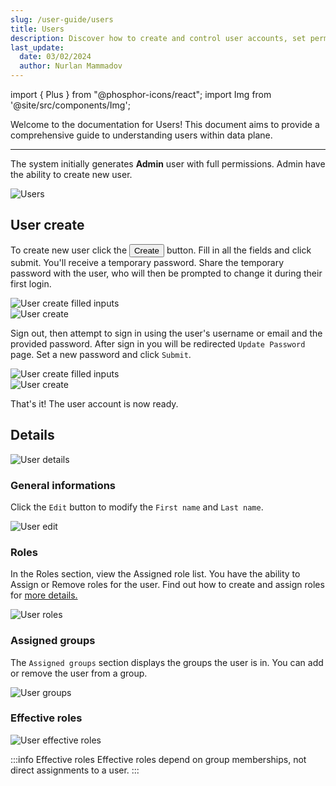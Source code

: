 ```yaml
---
slug: /user-guide/users
title: Users
description: Discover how to create and control user accounts, set permissions, and join a group.
last_update:
  date: 03/02/2024
  author: Nurlan Mammadov
---
```


import { Plus } from "@phosphor-icons/react";
import Img from '@site/src/components/Img';

Welcome to the documentation for Users! This document aims to provide a comprehensive guide to understanding users within data plane.

---

The system initially generates **Admin** user with full permissions. Admin have the ability to create new user.

<Img src="/img/user-guide/iam/users/users.png" alt="Users" />

## User create

To create new user click the <button className="button button--primary button-iom"><Plus size={16}/>Create</button> button. Fill in all the fields and click submit. You'll receive a temporary password. Share the temporary password with the user, who will then be prompted to change it during their first login.

<div className="row">
  <div className="col col--6">
    <Img src="/img/user-guide/iam/users/user-create-fill.png" alt="User create filled inputs" maxWidth="600px"/>
  </div>
  <div className="col col--6">
    <Img src="/img/user-guide/iam/users/user-created.png" alt="User create" maxWidth="600px"/>
  </div>
</div>

Sign out, then attempt to sign in using the user's username or email and the provided password.
After sign in you will be redirected `Update Password` page. Set a new password and click `Submit`.

<div className="row">
  <div className="col col--6">
    <Img src="/img/user-guide/iam/users/signin.png" alt="User create filled inputs" maxWidth="600px"/>
  </div>
  <div className="col col--6">
    <Img src="/img/user-guide/iam/users/update-password.png" alt="User create" maxWidth="600px"/>
  </div>
</div>

That's it! The user account is now ready.

<!-- <Img src="/img/user-guide/iam/users/users2.png" alt="Users" /> -->

## Details

<Img src="/img/user-guide/iam/users/user-details.png" alt="User details" />

### General informations

Click the `Edit` button to modify the `First name` and `Last name`.

<Img src="/img/user-guide/iam/users/user-edit.png" alt="User edit" maxWidth="400px"/>

### Roles

In the Roles section, view the Assigned role list. You have the ability to Assign or Remove roles for the user.
Find out how to create and assign roles for [more details.](/user-guide/roles#role-create)

<Img src="/img/user-guide/iam/users/user-roles.png" alt="User roles" />

### Assigned groups

The `Assigned groups` section displays the groups the user is in. You can add or remove the user from a group.

<Img src="/img/user-guide/iam/users/user-groups.png" alt="User groups" />

<!-- <div className="row">
  <div className="col col--6">
    <Img src="/img/user-guide/iam/users/user-groups.png" alt="User groups" maxWidth="600px"/>
  </div>
  <div className="col col--6">
    <Img src="/img/user-guide/iam/users/user-group-assign.png" alt="User group assign" maxWidth="600px"/>
  </div>
</div> -->

### Effective roles

<Img src="/img/user-guide/iam/users/effective-roles.png" alt="User effective roles" />

:::info Effective roles
Effective roles depend on group memberships, not direct assignments to a user.
:::
